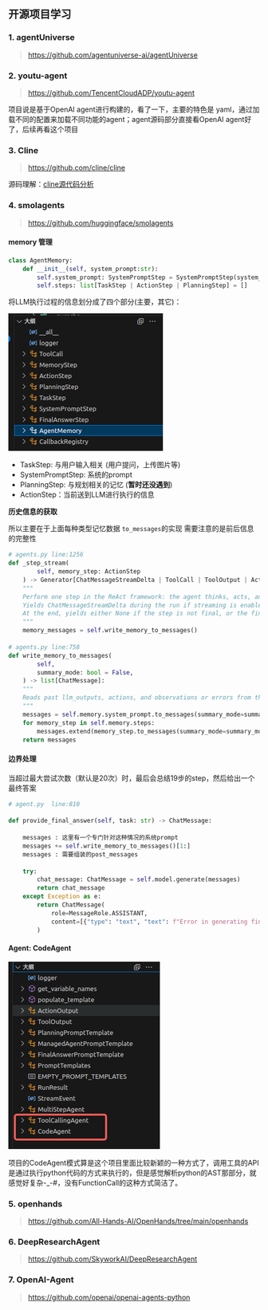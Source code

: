 ## 开源项目学习



### 1. agentUniverse

> https://github.com/agentuniverse-ai/agentUniverse



### 2. youtu-agent

> https://github.com/TencentCloudADP/youtu-agent

项目说是基于OpenAI agent进行构建的，看了一下，主要的特色是 yaml，通过加载不同的配置来加载不同功能的agent；agent源码部分直接看OpenAI agent好了，后续再看这个项目



### 3. Cline

> https://github.com/cline/cline

源码理解：[cline源代码分析](https://zhuanlan.zhihu.com/p/20474368968)



### 4. smolagents

> https://github.com/huggingface/smolagents



#### memory 管理

```python
class AgentMemory:
    def __init__(self, system_prompt:str):
        self.system_prompt: SystemPromptStep = SystemPromptStep(system_prompt=system_prompt)
        self.steps: list[TaskStep | ActionStep | PlanningStep] = []
```

将LLM执行过程的信息划分成了四个部分(主要，其它)：

![image-20250926172929838](https://raw.githubusercontent.com/nashpan/image-hosting/main/image-20250926172929838.png)

- TaskStep: 与用户输入相关 (用户提问，上传图片等)
- SystemPromptStep: 系统的prompt
- PlanningStep: 与规划相关的记忆 (**暂时还没遇到**)
- ActionStep：当前送到LLM进行执行的信息

**历史信息的获取**

所以主要在于上面每种类型记忆数据 `to_messages`的实现 需要注意的是前后信息的完整性

```python
# agents.py line:1256
def _step_stream(
        self, memory_step: ActionStep
    ) -> Generator[ChatMessageStreamDelta | ToolCall | ToolOutput | ActionOutput]:
    """
    Perform one step in the ReAct framework: the agent thinks, acts, and observes the result.
    Yields ChatMessageStreamDelta during the run if streaming is enabled.
    At the end, yields either None if the step is not final, or the final answer.
    """
    memory_messages = self.write_memory_to_messages()
        
# agents.py line:758
def write_memory_to_messages(
        self,
        summary_mode: bool = False,
    ) -> list[ChatMessage]:
    """
    Reads past llm_outputs, actions, and observations or errors from the memory into a series of messages 	  that can be used as input to the LLM. Adds a number of keywords (such as PLAN, error, etc) to help 	 the LLM.
    """
    messages = self.memory.system_prompt.to_messages(summary_mode=summary_mode)
    for memory_step in self.memory.steps:
        messages.extend(memory_step.to_messages(summary_mode=summary_mode))
    return messages
```



#### 边界处理

当超过最大尝试次数（默认是20次）时，最后会总结19步的step，然后给出一个最终答案

```python
# agent.py  line:810

def provide_final_answer(self, task: str) -> ChatMessage:
    
    messages : 这里有一个专门针对这种情况的系统prompt
    messages += self.write_memory_to_messages()[1:]
    messages : 需要组装的post_messages
    
    try:
        chat_message: ChatMessage = self.model.generate(messages)
        return chat_message
    except Exception as e:
        return ChatMessage(
            role=MessageRole.ASSISTANT,
            content=[{"type": "text", "text": f"Error in generating final LLM output: {e}"}],
        )
```



#### Agent: CodeAgent

![image-20250929112702011](https://raw.githubusercontent.com/nashpan/image-hosting/main/image-20250929112702011.png)

项目的CodeAgent模式算是这个项目里面比较新颖的一种方式了，调用工具的API是通过执行python代码的方式来执行的，但是感觉解析python的AST那部分，就感觉好复杂-_-#，没有FunctionCall的这种方式简洁了。





### 5. openhands

> https://github.com/All-Hands-AI/OpenHands/tree/main/openhands



### 6. DeepResearchAgent

> https://github.com/SkyworkAI/DeepResearchAgent



### 7. OpenAI-Agent

> https://github.com/openai/openai-agents-python